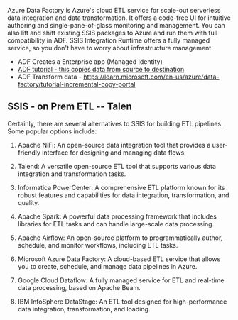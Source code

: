 Azure Data Factory is Azure's cloud ETL service for scale-out serverless data integration and data transformation. It offers a code-free UI for intuitive authoring and single-pane-of-glass monitoring and management. You can also lift and shift existing SSIS packages to Azure and run them with full compatibility in ADF. SSIS Integration Runtime offers a fully managed service, so you don't have to worry about infrastructure management.
- ADF Creates a Enterprise app (Managed Identity)
- [ADF tutorial - this copies data from source to destination](https://learn.microsoft.com/en-us/azure/data-factory/quickstart-hello-world-copy-data-tool)
- ADF Transform data - https://learn.microsoft.com/en-us/azure/data-factory/tutorial-incremental-copy-portal

## SSIS - on Prem ETL -- Talen
Certainly, there are several alternatives to SSIS for building ETL pipelines. Some popular options include:

1. Apache NiFi: An open-source data integration tool that provides a user-friendly interface for designing and managing data flows.

2. Talend: A versatile open-source ETL tool that supports various data integration and transformation tasks.

3. Informatica PowerCenter: A comprehensive ETL platform known for its robust features and capabilities for data integration, transformation, and quality.

4. Apache Spark: A powerful data processing framework that includes libraries for ETL tasks and can handle large-scale data processing.

5. Apache Airflow: An open-source platform to programmatically author, schedule, and monitor workflows, including ETL tasks.

6. Microsoft Azure Data Factory: A cloud-based ETL service that allows you to create, schedule, and manage data pipelines in Azure.

7. Google Cloud Dataflow: A fully managed service for ETL and real-time data processing, based on Apache Beam.

8. IBM InfoSphere DataStage: An ETL tool designed for high-performance data integration, transformation, and loading.
